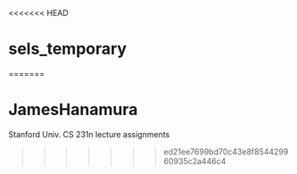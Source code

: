 <<<<<<< HEAD
# sels_temporary
=======
# JamesHanamura
Stanford Univ. CS 231n lecture assignments
>>>>>>> ed21ee7699bd70c43e8f854429960935c2a446c4
